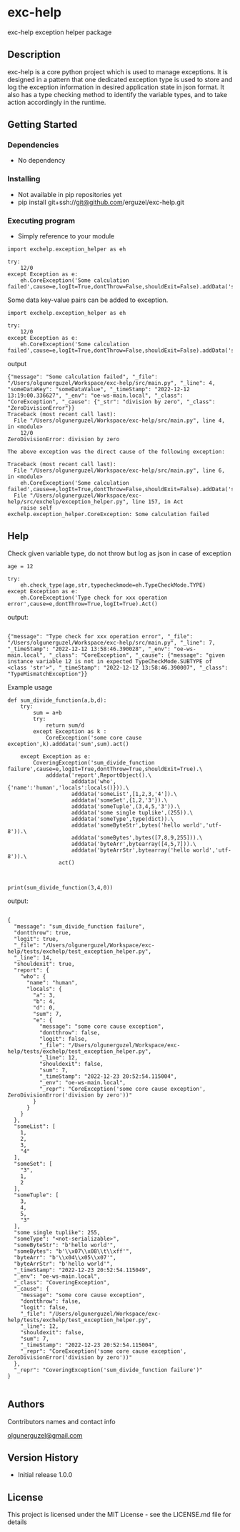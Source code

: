 # exc-help

exc-help exception helper package

## Description

exc-help is a core python project which is used to manage exceptions. It is designed in a pattern that one dedicated exception type is used to store and log the exception information in desired application state in json format. It also has a type checking method to identify the variable types, and to take action accordingly in the runtime.

## Getting Started

### Dependencies

* No dependency

### Installing

* Not available in pip repositories yet
* pip install git+ssh://git@github.com/erguzel/exc-help.git

### Executing program

* Simply reference to your module

```
import exchelp.exception_helper as eh

try:
    12/0
except Exception as e:
    eh.CoreException('Some calculation failed',cause=e,logIt=True,dontThrow=False,shouldExit=False).addData('someDataKey','someDataValue').Act()

```

Some data key-value pairs can be added to exception.

```
import exchelp.exception_helper as eh

try:
    12/0
except Exception as e:
    eh.CoreException('Some calculation failed',cause=e,logIt=True,dontThrow=False,shouldExit=False).addData('someDataKey','someDataValue').Act()
```

output

```
{"message": "Some calculation failed", "_file": "/Users/olgunerguzel/Workspace/exc-help/src/main.py", "_line": 4, "someDataKey": "someDataValue", "_timeStamp": "2022-12-12 13:19:00.336627", "_env": "oe-ws-main.local", "_class": "CoreException", "_cause": {"_str": "division by zero", "_class": "ZeroDivisionError"}}
Traceback (most recent call last):
  File "/Users/olgunerguzel/Workspace/exc-help/src/main.py", line 4, in <module>
    12/0
ZeroDivisionError: division by zero

The above exception was the direct cause of the following exception:

Traceback (most recent call last):
  File "/Users/olgunerguzel/Workspace/exc-help/src/main.py", line 6, in <module>
    eh.CoreException('Some calculation failed',cause=e,logIt=True,dontThrow=False,shouldExit=False).addData('someDataKey','someDataValue').Act()
  File "/Users/olgunerguzel/Workspace/exc-help/src/exchelp/exception_helper.py", line 157, in Act
    raise self
exchelp.exception_helper.CoreException: Some calculation failed

```

## Help

Check given variable type, do not throw but log as json in case of exception

```
age = 12

try:
    eh.check_type(age,str,typecheckmode=eh.TypeCheckMode.TYPE)
except Exception as e:
    eh.CoreException('Type check for xxx operation error',cause=e,dontThrow=True,logIt=True).Act()

```

output:

```

{"message": "Type check for xxx operation error", "_file": "/Users/olgunerguzel/Workspace/exc-help/src/main.py", "_line": 7, "_timeStamp": "2022-12-12 13:58:46.390028", "_env": "oe-ws-main.local", "_class": "CoreException", "_cause": {"message": "given instance variable 12 is not in expected TypeCheckMode.SUBTYPE of <class 'str'>", "_timeStamp": "2022-12-12 13:58:46.390007", "_class": "TypeMismatchException"}}

```

Example usage

```
def sum_divide_function(a,b,d):
    try:
        sum = a+b
        try:
            return sum/d
        except Exception as k :
            CoreException('some core cause exception',k).adddata('sum',sum).act()
        
    except Exception as e:
        CoveringException('sum_divide_function failure',cause=e,logIt=True,dontThrow=True,shouldExit=True).\
            adddata('report',ReportObject().\
                    adddata('who',{'name':'human','locals':locals()})).\
                    adddata('someList',[1,2,3,'4']).\
                    adddata('someSet',{1,2,'3'}).\
                    adddata('someTuple',(3,4,5,'3')).\
                    adddata('some single tuplike',(255)).\
                    adddata('someType',type(dict)).\
                    adddata('someByteStr',bytes('hello world','utf-8')).\
                    adddata('someBytes',bytes([7,8,9,255])).\
                    adddata('byteArr',bytearray([4,5,7])).\
                    adddata('byteArrStr',bytearray('hello world','utf-8')).\
                act()



print(sum_divide_function(3,4,0))

```

output:

```

{
  "message": "sum_divide_function failure",
  "dontthrow": true,
  "logit": true,
  "_file": "/Users/olgunerguzel/Workspace/exc-help/tests/exchelp/test_exception_helper.py",
  "_line": 14,
  "shouldexit": true,
  "report": {
    "who": {
      "name": "human",
      "locals": {
        "a": 3,
        "b": 4,
        "d": 0,
        "sum": 7,
        "e": {
          "message": "some core cause exception",
          "dontthrow": false,
          "logit": false,
          "_file": "/Users/olgunerguzel/Workspace/exc-help/tests/exchelp/test_exception_helper.py",
          "_line": 12,
          "shouldexit": false,
          "sum": 7,
          "_timeStamp": "2022-12-23 20:52:54.115004",
          "_env": "oe-ws-main.local",
          "_repr": "CoreException('some core cause exception', ZeroDivisionError('division by zero'))"
        }
      }
    }
  },
  "someList": [
    1,
    2,
    3,
    "4"
  ],
  "someSet": [
    "3",
    1,
    2
  ],
  "someTuple": [
    3,
    4,
    5,
    "3"
  ],
  "some single tuplike": 255,
  "someType": "<not-serializable>",
  "someByteStr": "b'hello world'",
  "someBytes": "b'\\x07\\x08\\t\\xff'",
  "byteArr": "b'\\x04\\x05\\x07'",
  "byteArrStr": "b'hello world'",
  "_timeStamp": "2022-12-23 20:52:54.115049",
  "_env": "oe-ws-main.local",
  "_class": "CoveringException",
  "_cause": {
    "message": "some core cause exception",
    "dontthrow": false,
    "logit": false,
    "_file": "/Users/olgunerguzel/Workspace/exc-help/tests/exchelp/test_exception_helper.py",
    "_line": 12,
    "shouldexit": false,
    "sum": 7,
    "_timeStamp": "2022-12-23 20:52:54.115004",
    "_repr": "CoreException('some core cause exception', ZeroDivisionError('division by zero'))"
  },
  "_repr": "CoveringException('sum_divide_function failure')"
}


```




## Authors

Contributors names and contact info

 olgunerguzel@gmail.com

## Version History

* Initial release 1.0.0

## License

This project is licensed under the MIT License - see the LICENSE.md file for details

